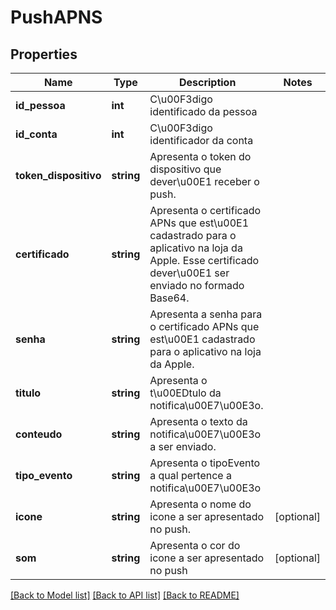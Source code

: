 # PushAPNS

## Properties
Name | Type | Description | Notes
------------ | ------------- | ------------- | -------------
**id_pessoa** | **int** | C\u00F3digo identificado da pessoa | 
**id_conta** | **int** | C\u00F3digo identificador da conta | 
**token_dispositivo** | **string** | Apresenta o token do dispositivo que dever\u00E1 receber o push. | 
**certificado** | **string** | Apresenta o certificado APNs que est\u00E1 cadastrado para o aplicativo na loja da Apple. Esse certificado dever\u00E1 ser enviado no formado Base64. | 
**senha** | **string** | Apresenta a senha para o certificado APNs que est\u00E1 cadastrado para o aplicativo na loja da Apple. | 
**titulo** | **string** | Apresenta o t\u00EDtulo da notifica\u00E7\u00E3o. | 
**conteudo** | **string** | Apresenta o texto da notifica\u00E7\u00E3o a ser enviado. | 
**tipo_evento** | **string** | Apresenta o tipoEvento a qual pertence a notifica\u00E7\u00E3o | 
**icone** | **string** | Apresenta o nome do icone a ser apresentado no push. | [optional] 
**som** | **string** | Apresenta o cor do icone a ser apresentado no push | [optional] 

[[Back to Model list]](../README.md#documentation-for-models) [[Back to API list]](../README.md#documentation-for-api-endpoints) [[Back to README]](../README.md)


